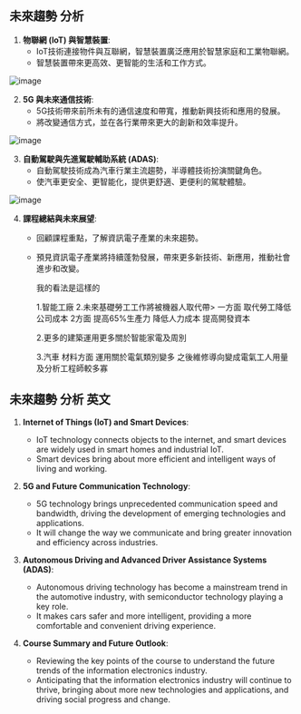 
## 未來趨勢 分析

1. **物聯網 (IoT) 與智慧裝置**:
   - IoT技術連接物件與互聯網，智慧裝置廣泛應用於智慧家庭和工業物聯網。
   - 智慧裝置帶來更高效、更智能的生活和工作方式。
  
![image](https://github.com/hankpm/AI_GPT/assets/154722974/29273844-73e6-4c85-b6a8-3cfc2be819b0)




2. **5G 與未來通信技術**:
   - 5G技術帶來前所未有的通信速度和帶寬，推動新興技術和應用的發展。
   - 將改變通信方式，並在各行業帶來更大的創新和效率提升。
  

![image](https://github.com/hankpm/AI_GPT/assets/154722974/695e6c7e-da85-412e-855c-ad0ef5ec35dc)



3. **自動駕駛與先進駕駛輔助系統 (ADAS)**:
   - 自動駕駛技術成為汽車行業主流趨勢，半導體技術扮演關鍵角色。
   - 使汽車更安全、更智能化，提供更舒適、更便利的駕駛體驗。
  
![image](https://github.com/hankpm/AI_GPT/assets/154722974/ac19f6c3-a94b-4005-8f24-e83aed7d1edd)



4. **課程總結與未來展望**:
   - 回顧課程重點，了解資訊電子產業的未來趨勢。
   - 預見資訊電子產業將持續蓬勃發展，帶來更多新技術、新應用，推動社會進步和改變。
  
     我的看法是這樣的

     1.智能工廠
     2.未來基礎勞工工作將被機器人取代帶> 一方面 取代勞工降低 公司成本 2方面 提高65%生產力 降低人力成本 提高開發資本

     2.更多的建築運用更多關於智能家電及周別

     3.汽車 材料方面 運用關於電氣類別變多 之後維修導向變成電氣工人用量及分析工程師較多寡

     

## 未來趨勢 分析 英文

1. **Internet of Things (IoT) and Smart Devices**:
   - IoT technology connects objects to the internet, and smart devices are widely used in smart homes and industrial IoT.
   - Smart devices bring about more efficient and intelligent ways of living and working.

2. **5G and Future Communication Technology**:
   - 5G technology brings unprecedented communication speed and bandwidth, driving the development of emerging technologies and applications.
   - It will change the way we communicate and bring greater innovation and efficiency across industries.

3. **Autonomous Driving and Advanced Driver Assistance Systems (ADAS)**:
   - Autonomous driving technology has become a mainstream trend in the automotive industry, with semiconductor technology playing a key role.
   - It makes cars safer and more intelligent, providing a more comfortable and convenient driving experience.

4. **Course Summary and Future Outlook**:
   - Reviewing the key points of the course to understand the future trends of the information electronics industry.
   - Anticipating that the information electronics industry will continue to thrive, bringing about more new technologies and applications, and driving social progress and change.
